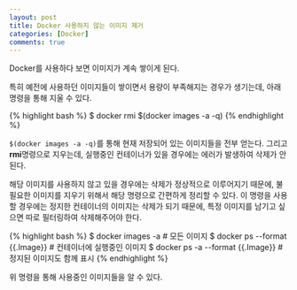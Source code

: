 ```yaml
---
layout: post
title: Docker 사용하지 않는 이미지 제거
categories: [Docker]
comments: true
---
```


Docker를 사용하다 보면 이미지가 계속 쌓이게 된다.

특히 예전에 사용하던 이미지들이 쌓이면서 용량이 부족해지는 경우가 생기는데, 아래 명령을 통해 지울 수 있다.

{% highlight bash %}
$ docker rmi $(docker images -a -q)
{% endhighlight %}

`$(docker images -a -q)`를 통해 현재 저장되어 있는 이미지들을 전부 얻는다. 그리고 **rmi**명령으로 지우는데, 실행중인 컨테이너가 있을 경우에는 에러가 발생하여 삭제가 안된다.

해당 이미지를 사용하지 않고 있을 경우에는 삭제가 정상적으로 이루어지기 때문에, 불필요한 이미지를 지우기 위해서 해당 명령으로 간편하게 정리할 수 있다. 이 명령을 사용할 경우에는 정지한 컨테이너의 이미지는 삭제가 되기 때문에, 특정 이미지를 남기고 싶으면 따로 필터링하여 삭제해주어야 한다.

{% highlight bash %}
$ docker images -a # 모든 이미지
$ docker ps --format {{.Image}} # 컨테이너에 실행중인 이미지
$ docker ps -a --format {{.Image}} # 정지된 이미지도 함께 표시
{% endhighlight %}

위 명령을 통해 사용중인 이미지들을 알 수 있다.
